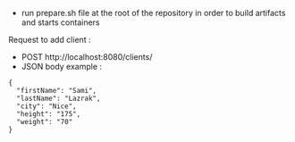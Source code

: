 - run prepare.sh file at the root of the repository in order to 
build artifacts and starts containers

Request to add client :
- POST http://localhost:8080/clients/
- JSON body example :
```
{
  "firstName": "Sami",
  "lastName": "Lazrak",
  "city": "Nice",
  "height": "175",
  "weight": "70"
}
```
